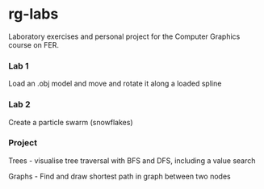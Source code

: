 # rg-labs

Laboratory exercises and personal project for the Computer Graphics course on FER.

### Lab 1

Load an .obj model and move and rotate it along a loaded spline

### Lab 2

Create a particle swarm (snowflakes)

### Project

Trees - visualise tree traversal with BFS and DFS, including a value search

Graphs - Find and draw shortest path in graph between two nodes
